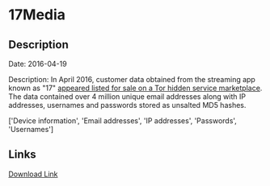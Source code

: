 # 17Media

## Description

Date: 2016-04-19

Description:
In April 2016, customer data obtained from the streaming app known as &quot;17&quot; <a href="http://motherboard.vice.com/read/another-day-another-hack-millions-of-user-accounts-for-streaming-app-17" target="_blank" rel="noopener">appeared listed for sale on a Tor hidden service marketplace</a>. The data contained over 4 million unique email addresses along with IP addresses, usernames and passwords stored as unsalted MD5 hashes.


['Device information', 'Email addresses', 'IP addresses', 'Passwords', 'Usernames']

## Links

[Download Link](https://link-to.net/1229997/266.8321766591514/dynamic/?r=MTdhcHAuY28=)